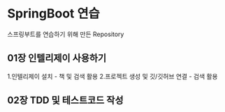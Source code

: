 # SpringBoot 연습
스프링부트를 연습하기 위해 만든 Repository

## 01장 인텔리제이 사용하기
  1.인텔리제이 설치 - 책 및 검색 활용
  2.프로젝트 생성 및 깃/깃허브 연결 - 검색 활용
  
## 02장 TDD 및 테스트코드 작성
